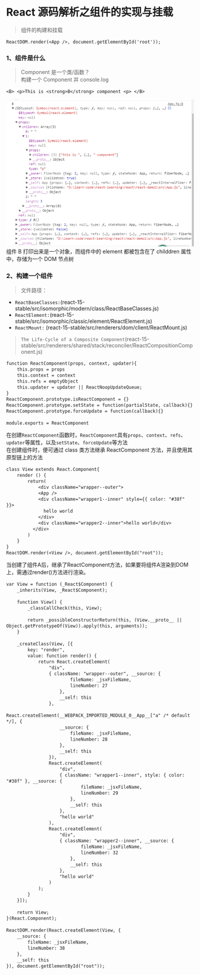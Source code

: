 # React 源码解析之组件的实现与挂载


> 组件的构建和挂载  
```
ReactDOM.render(<App />, document.getElementById('root'));
```

### 1、组件是什么

> Component 是一个类/函数？  
> 构建一个 Component 并 console.log

```
<B> <p>This is <strong>B</strong> component <p> </B>
```

![](./img/component1.png)  
组件 B 打印出来是一个对象，而组件中的 element 都被包含在了 childdren 属性中，存储为一个 DOM 节点树

### 2、构建一个组件

> 文件路径：

- `ReactBaseClasses:`(react-15-stable/src/isomorphic/modern/class/ReactBaseClasses.js)
- `ReactElement:`(react-15-stable/src/isomorphic/classic/element/ReactElement.js)
- `ReactMount:` (react-15-stable/src/renderers/dom/client/ReactMount.js)

> `The Life-Cycle of a Composite Component`(react-15-stable/src/renderers/shared/stack/reconciler/ReactCompositionComponent.js)

```
function ReactComponent(props, context, updater){
    this.props = props
    this.context = context
    this.refs = emptyObject
    this.updater = updater || ReactNoopUpdateQueue;
}
ReactComponent.prototype.isReactComponent = {}
ReactComponent.prototype.setState = function(partialState, callback){}
ReactComponent.prototype.forceUpdate = function(callback){}

module.exports = ReactComponent
```

在创建`ReactComponent`函数时，`ReactComponent`具有`props`、`context`、`refs`、`updater`等属性，以及`setState`、`forceUpdate`等方法  
在创建组件时，便可通过 class 类方法继承 ReactComponent 方法，并且使用其原型链上的方法

```
class View extends React.Component{
    render () {
        return(
            <div className="wrapper--outer">
            <App />
            <div className="wrapper1--inner" style={{ color: "#38f" }}>
              hello world
            </div>
            <div className="wrapper2--inner">hello world</div>
          </div>
        )
    }
}
ReactDOM.render(<View />, document.getElementById("root"));
```  
当创建了组件A后，继承了ReactComponent方法，如果要将组件A渲染到DOM上，需通过render()方法进行渲染。 

```
var View = function (_React$Component) {
    _inherits(View, _React$Component);

    function View() {
        _classCallCheck(this, View);

        return _possibleConstructorReturn(this, (View.__proto__ || Object.getPrototypeOf(View)).apply(this, arguments));
    }

    _createClass(View, [{
        key: "render",
        value: function render() {
            return React.createElement(
                "div",
                { className: "wrapper--outer", __source: {
                        fileName: _jsxFileName,
                        lineNumber: 27
                    },
                    __self: this
                },
                React.createElement(__WEBPACK_IMPORTED_MODULE_0__App__["a" /* default */], {
                    __source: {
                        fileName: _jsxFileName,
                        lineNumber: 28
                    },
                    __self: this
                }),
                React.createElement(
                    "div",
                    { className: "wrapper1--inner", style: { color: "#38f" }, __source: {
                            fileName: _jsxFileName,
                            lineNumber: 29
                        },
                        __self: this
                    },
                    "hello world"
                ),
                React.createElement(
                    "div",
                    { className: "wrapper2--inner", __source: {
                            fileName: _jsxFileName,
                            lineNumber: 32
                        },
                        __self: this
                    },
                    "hello world"
                )
            );
        }
    }]);

    return View;
}(React.Component);

ReactDOM.render(React.createElement(View, {
    __source: {
        fileName: _jsxFileName,
        lineNumber: 38
    },
    __self: this
}), document.getElementById("root"));

```

